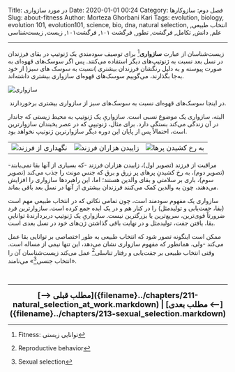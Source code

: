 Title: در مورد سازواری
Date: 2020-01-01 00:24
Category: فصل دوم: سازوکارها
Slug: about-fitness
Author: Morteza Ghorbani Kari
Tags: evolution, biology, evolution 101, evolution101, science, bio, dna, natural selection, انتخاب طبیعی, علم, دانش, تکامل, فرگشت, تطور, فرگشت ۱۰۱, فرگشت۱۰۱, زیست, زیست‌شناسی

------
زیست‌شناسان از عبارت **سازواری**[^۱] برای توصیف سودمندیِ یک ژنوتیپ در بقای فرزندان در نسل بعد نسبت به ژنوتیپ‌های دیگر استفاده می‌کنند. پس اگر سوسک‌های قهوه‌ای به صورت پیوسته و به دلیل رنگشان فرزندان بیشتری )نسبت به سوسک های سبز( از خود به‌جا بگذارند، می‌گوییم سوسک‌های قهوه‌ای سازواری بیشتری داشته‌اند.

![سازواری]({static}/images/27-1.gif)
<center>در اینجا سوسک‌های قهوه‌ای نسبت به سوسک‌های سبز از سازواری بیشتری برخوردارند.</center>

البته، سازواری یک موضوع نسبی است. سازواریِ یک ژنوتیپ به محیط زیستی که جاندار در آن زندگی می‌کند بستگی دارد. برای مثال، ژنوتیپی که در عصر یخبندان سازوارترین است، احتمالاً پس از پایان این دوره دیگر سازوارترین ژنوتیپ نخواهد بود.

<center>
    <table>
        <tr>
            <td><img src='{static}/images/27-2.jpg' alt="نگهداری از فرزند"></td>
            <td><img src='{static}/images/27-3.jpg' alt="زاییدن هزاران فرزند"></td>
            <td><img src='{static}/images/27-4.jpg' alt="به رخ کشیدنِ پرها"></td>
        </tr>
    </table>
</center>

مراقبت از فرزند (تصویر اول)، زاییدن هزاران فرزند -که بسیاری از آنها بقا نمی‌یابند- (تصویر دوم)، به رخ کشیدنِ پرهای پر زرق و برق که جنس مونث را جذب می‌کند (تصویر سوم)، باری بر سلامتی و بقای والدین هستند؛ اما، این راهبردها سازواری را افزایش می‌دهند، چون به والدین کمک می‌کنند فرزندان بیشتری از آنها در نسل بعد باقی بماند.

سازواری یک مفهوم سودمند است، چون تمامی نکاتی که در انتخاب طبیعی مهم است (بقا، جفت‌یابی و تولیدمثل) را در کنار هم و در یک ایده جمع کرده است. سازوارترین فرد ضرورتاً قوی‌ترین، سریع‌ترین یا بزرگترین نیست. سازواریِ یک ژنوتیپ دربردارندهٔ تواناییِ بقا، یافتن جفت، تولیدمثل و در نهایت باقی گذاشتن ژن‌های خود در نسل بعدی است.
    
ممکن است اینگونه تصور شود که انتخاب طبیعی به طور اختصاصی بر توانایی بقا عمل می‌کند -ولی، همانطور که مفهوم سازواری نشان می‌دهد، این تنها نیمی از مساله است. وقتی انتخاب طبیعی بر جفت‌یابی و رفتار تناسلی[^۲] عمل می‌کند زیست‌شناسان آن را «انتخاب جنسی[^۳]» می‌نامند.

<br>

[^۱]: Fitness: توانایی زیستی
[^۲]: Reproductive behavior
[^۳]: Sexual selection

------
<center>
    <font size="4">
        <b>
            [⟶ مطلب قبلی]({filename}../chapters/211-natural_selection_at_work.markdown) | [مطلب بعدی ⟵]({filename}../chapters/213-sexual_selection.markdown) 
        </b>
    </font>
</center>
